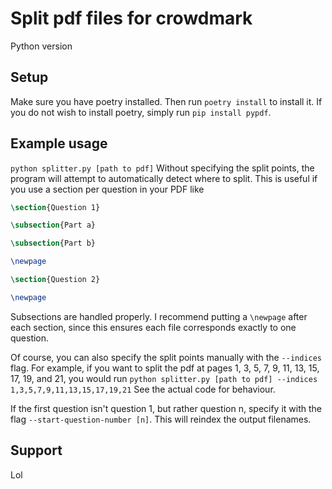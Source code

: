 # Split pdf files for crowdmark

Python version

## Setup
Make sure you have poetry installed.
Then run `poetry install` to install it. If you do not wish to install poetry, simply run `pip install pypdf`.

## Example usage

`python splitter.py [path to pdf]`
Without specifying the split points, the program
will attempt to automatically detect where to split. This is useful
if you use a section per question in your PDF like

```tex
\section{Question 1}

\subsection{Part a}

\subsection{Part b}

\newpage

\section{Question 2}

\newpage
```

Subsections are handled properly. I recommend
putting a `\newpage` after each section, since
this ensures each file corresponds exactly
to one question.


Of course, you can also specify the split points manually with the
`--indices` flag. For example, if you want to split the pdf
at pages 1, 3, 5, 7, 9, 11, 13, 15, 17, 19, and 21, you would run
`python splitter.py [path to pdf] --indices 1,3,5,7,9,11,13,15,17,19,21`
See the actual code for behaviour.

If the first question isn't question 1, but rather question n,
specify it with the flag `--start-question-number [n]`. This will
reindex the output filenames.

## Support
Lol
